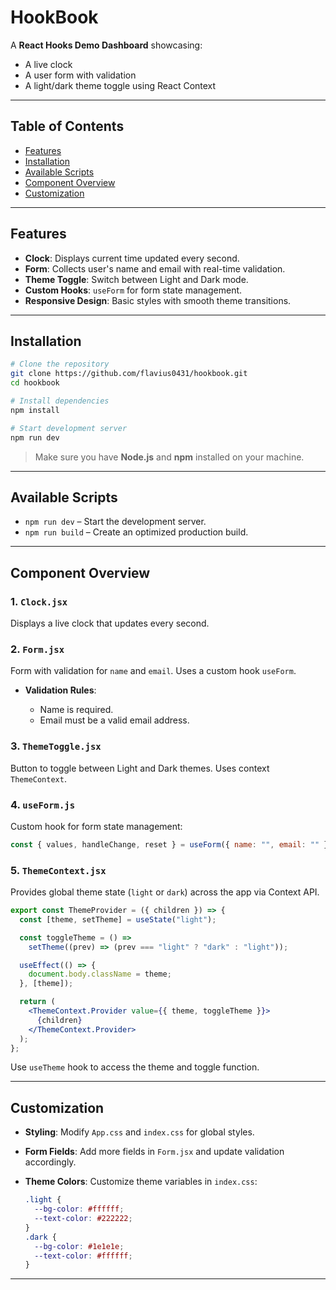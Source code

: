 # HookBook

A **React Hooks Demo Dashboard** showcasing:

- A live clock
- A user form with validation
- A light/dark theme toggle using React Context

---

## Table of Contents

- [Features](#features)
- [Installation](#installation)
- [Available Scripts](#available-scripts)
- [Component Overview](#component-overview)
- [Customization](#customization)

---

## Features

- **Clock**: Displays current time updated every second.
- **Form**: Collects user's name and email with real-time validation.
- **Theme Toggle**: Switch between Light and Dark mode.
- **Custom Hooks**: `useForm` for form state management.
- **Responsive Design**: Basic styles with smooth theme transitions.

---

## Installation

```bash
# Clone the repository
git clone https://github.com/flavius0431/hookbook.git
cd hookbook

# Install dependencies
npm install

# Start development server
npm run dev
```

> Make sure you have **Node.js** and **npm** installed on your machine.

---

## Available Scripts

- `npm run dev` – Start the development server.
- `npm run build` – Create an optimized production build.

---

## Component Overview

### 1. `Clock.jsx`

Displays a live clock that updates every second.

### 2. `Form.jsx`

Form with validation for `name` and `email`. Uses a custom hook `useForm`.

- **Validation Rules**:

  - Name is required.
  - Email must be a valid email address.

### 3. `ThemeToggle.jsx`

Button to toggle between Light and Dark themes. Uses context `ThemeContext`.

### 4. `useForm.js`

Custom hook for form state management:

```jsx
const { values, handleChange, reset } = useForm({ name: "", email: "" });
```

### 5. `ThemeContext.jsx`

Provides global theme state (`light` or `dark`) across the app via Context API.

```jsx
export const ThemeProvider = ({ children }) => {
  const [theme, setTheme] = useState("light");

  const toggleTheme = () =>
    setTheme((prev) => (prev === "light" ? "dark" : "light"));

  useEffect(() => {
    document.body.className = theme;
  }, [theme]);

  return (
    <ThemeContext.Provider value={{ theme, toggleTheme }}>
      {children}
    </ThemeContext.Provider>
  );
};
```

Use `useTheme` hook to access the theme and toggle function.

---

## Customization

- **Styling**: Modify `App.css` and `index.css` for global styles.
- **Form Fields**: Add more fields in `Form.jsx` and update validation accordingly.
- **Theme Colors**: Customize theme variables in `index.css`:

  ```css
  .light {
    --bg-color: #ffffff;
    --text-color: #222222;
  }
  .dark {
    --bg-color: #1e1e1e;
    --text-color: #ffffff;
  }
  ```

---
